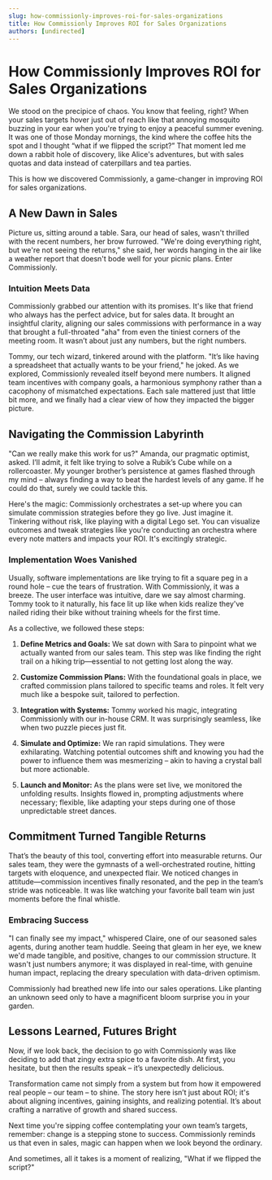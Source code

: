 ```yaml
---
slug: how-commissionly-improves-roi-for-sales-organizations
title: How Commissionly Improves ROI for Sales Organizations
authors: [undirected]
---
```



# How Commissionly Improves ROI for Sales Organizations

We stood on the precipice of chaos. You know that feeling, right? When your sales targets hover just out of reach like that annoying mosquito buzzing in your ear when you're trying to enjoy a peaceful summer evening. It was one of those Monday mornings, the kind where the coffee hits the spot and I thought “what if we flipped the script?” That moment led me down a rabbit hole of discovery, like Alice's adventures, but with sales quotas and data instead of caterpillars and tea parties. 

This is how we discovered Commissionly, a game-changer in improving ROI for sales organizations. 

## A New Dawn in Sales

Picture us, sitting around a table. Sara, our head of sales, wasn't thrilled with the recent numbers, her brow furrowed. "We're doing everything right, but we're not seeing the returns," she said, her words hanging in the air like a weather report that doesn't bode well for your picnic plans. Enter Commissionly.

### Intuition Meets Data

Commissionly grabbed our attention with its promises. It's like that friend who always has the perfect advice, but for sales data. It brought an insightful clarity, aligning our sales commissions with performance in a way that brought a full-throated "aha" from even the tiniest corners of the meeting room. It wasn’t about just any numbers, but the right numbers.

Tommy, our tech wizard, tinkered around with the platform. "It’s like having a spreadsheet that actually wants to be your friend," he joked. As we explored, Commissionly revealed itself beyond mere numbers. It aligned team incentives with company goals, a harmonious symphony rather than a cacophony of mismatched expectations. Each sale mattered just that little bit more, and we finally had a clear view of how they impacted the bigger picture.

## Navigating the Commission Labyrinth

"Can we really make this work for us?" Amanda, our pragmatic optimist, asked. I’ll admit, it felt like trying to solve a Rubik’s Cube while on a rollercoaster. My younger brother’s persistence at games flashed through my mind – always finding a way to beat the hardest levels of any game. If he could do that, surely we could tackle this.

Here's the magic: Commissionly orchestrates a set-up where you can simulate commission strategies before they go live. Just imagine it. Tinkering without risk, like playing with a digital Lego set. You can visualize outcomes and tweak strategies like you're conducting an orchestra where every note matters and impacts your ROI. It's excitingly strategic.

### Implementation Woes Vanished

Usually, software implementations are like trying to fit a square peg in a round hole – cue the tears of frustration. With Commissionly, it was a breeze. The user interface was intuitive, dare we say almost charming. Tommy took to it naturally, his face lit up like when kids realize they've nailed riding their bike without training wheels for the first time.

As a collective, we followed these steps:

1. **Define Metrics and Goals:** We sat down with Sara to pinpoint what we actually wanted from our sales team. This step was like finding the right trail on a hiking trip—essential to not getting lost along the way.
   
2. **Customize Commission Plans:** With the foundational goals in place, we crafted commission plans tailored to specific teams and roles. It felt very much like a bespoke suit, tailored to perfection.

3. **Integration with Systems:** Tommy worked his magic, integrating Commissionly with our in-house CRM. It was surprisingly seamless, like when two puzzle pieces just fit.

4. **Simulate and Optimize:** We ran rapid simulations. They were exhilarating. Watching potential outcomes shift and knowing you had the power to influence them was mesmerizing – akin to having a crystal ball but more actionable.

5. **Launch and Monitor:** As the plans were set live, we monitored the unfolding results. Insights flowed in, prompting adjustments where necessary; flexible, like adapting your steps during one of those unpredictable street dances.

## Commitment Turned Tangible Returns

That’s the beauty of this tool, converting effort into measurable returns. Our sales team, they were the gymnasts of a well-orchestrated routine, hitting targets with eloquence, and unexpected flair. We noticed changes in attitude—commission incentives finally resonated, and the pep in the team’s stride was noticeable. It was like watching your favorite ball team win just moments before the final whistle.

### Embracing Success

"I can finally see my impact," whispered Claire, one of our seasoned sales agents, during another team huddle. Seeing that gleam in her eye, we knew we'd made tangible, and positive, changes to our commission structure. It wasn't just numbers anymore; it was displayed in real-time, with genuine human impact, replacing the dreary speculation with data-driven optimism.

Commissionly had breathed new life into our sales operations. Like planting an unknown seed only to have a magnificent bloom surprise you in your garden.

## Lessons Learned, Futures Bright

Now, if we look back, the decision to go with Commissionly was like deciding to add that zingy extra spice to a favorite dish. At first, you hesitate, but then the results speak – it’s unexpectedly delicious. 

Transformation came not simply from a system but from how it empowered real people – our team – to shine. The story here isn’t just about ROI; it's about aligning incentives, gaining insights, and realizing potential. It’s about crafting a narrative of growth and shared success.

Next time you're sipping coffee contemplating your own team’s targets, remember: change is a stepping stone to success. Commissionly reminds us that even in sales, magic can happen when we look beyond the ordinary.

And sometimes, all it takes is a moment of realizing, "What if we flipped the script?"